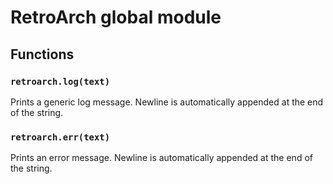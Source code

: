# RetroArch global module

## Functions

### `retroarch.log(text)`

Prints a generic log message. Newline is automatically appended at the end of the string.

### `retroarch.err(text)`

Prints an error message. Newline is automatically appended at the end of the string.
